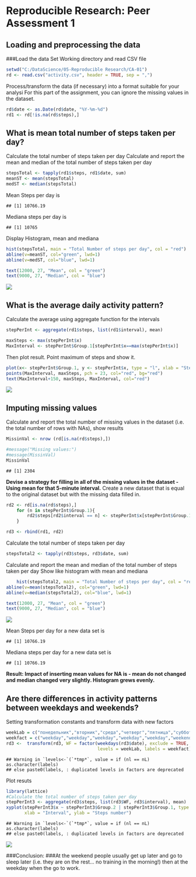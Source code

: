 # Reproducible Research: Peer Assessment 1


## Loading and preprocessing the data
###Load the data
Set Working directory and read CSV file

```r
setwd("C:/DataScience/05-Reproducible Research/CA-01")
rd <- read.csv("activity.csv", header = TRUE, sep = ",")
```
Process/transform the data (if necessary) into a format suitable for your analysi
For this part of the assignment, you can ignore the missing values in the dataset.

```r
rd$date <- as.Date(rd$date, "%Y-%m-%d")
rd1 <- rd[!is.na(rd$steps),]
```

## What is mean total number of steps taken per day?
Calculate the total number of steps taken per day
Calculate and report the mean and median of the total number of steps taken per day

```r
stepsTotal <- tapply(rd1$steps, rd1$date, sum)
meanST <- mean(stepsTotal)
medST <- median(stepsTotal)
```

Mean Steps per day is

```
## [1] 10766.19
```

Mediana steps per day is

```
## [1] 10765
```


Display Histogram, mean and mediana

```r
hist(stepsTotal, main = "Total Number of steps per day", col = "red")
abline(v=meanST, col="green", lwd=1)
abline(v=medST, col="blue", lwd=1)

text(12000, 27, "Mean", col = "green")
text(9000, 27, "Median", col = "blue")
```

![](PA1_template_files/figure-html/unnamed-chunk-6-1.png) 


## What is the average daily activity pattern?
Calculate the average using aggregate function for the intervals

```r
stepPerInt <- aggregate(rd1$steps, list(rd1$interval), mean)

maxSteps <- max(stepPerInt$x)
MaxInterval <- stepPerInt$Group.1[stepPerInt$x==max(stepPerInt$x)]
```
Then plot result. Point maximum of steps and show it.

```r
plot(x<- stepPerInt$Group.1, y <- stepPerInt$x, type = "l", xlab = "Steps", ylab = "Interval")
points(MaxInterval, maxSteps, pch = 23, col="red", bg="red")
text(MaxInterval+150, maxSteps, MaxInterval, col="red")
```

![](PA1_template_files/figure-html/unnamed-chunk-8-1.png) 


## Imputing missing values
Calculate and report the total number of missing values in the dataset 
(i.e. the total number of rows with NAs), show results

```r
MissinVal <- nrow (rd[is.na(rd$steps),])

#message("Missing values:")
#message(MissinVal)
MissinVal
```

```
## [1] 2304
```

**Devise a strategy for filling in all of the missing values in the dataset - Using mean for that 5-minute interval.**
Create a new dataset that is equal to the original dataset but with the missing data filled in.

```r
rd2 <- rd[is.na(rd$steps),]
    for (n in stepPerInt$Group.1){
        rd2$steps[rd2$interval == n] <- stepPerInt$x[stepPerInt$Group.1 == n]
    }

rd3 <- rbind(rd1, rd2)        
```

Calculate the total number of steps taken per day

```r
stepsTotal2 <- tapply(rd3$steps, rd3$date, sum)
```

Calculate and report the mean and median of the total number of steps taken per day
Show like histogram with mean and mediana

```r
    hist(stepsTotal2, main = "Total Number of steps per day", col = "red")
abline(v=mean(stepsTotal2), col="green", lwd=1)
abline(v=median(stepsTotal2), col="blue", lwd=1)

text(12000, 27, "Mean", col = "green")
text(9000, 27, "Median", col = "blue")
```

![](PA1_template_files/figure-html/unnamed-chunk-12-1.png) 

Mean Steps per day for a new data set is

```
## [1] 10766.19
```

Mediana steps per day for a new data set is

```
## [1] 10766.19
```



**Result:
Impact of inserting mean values for NA is - mean do not changed and median changed very slightly. Histogram grews evenly.**  

  
  

## Are there differences in activity patterns between weekdays and weekends?
Setting transformation constants and transform data with new factors

```r
weekLab = c("понедельник","вторник","среда","четверг","пятница","суббота","воскресенье")
weekfact = c("weekday","weekday","weekday","weekday","weekday","weekend","weekend")
rd3 <-  transform(rd3, WF = factor(weekdays(rd3$date), exclude = TRUE, 
                                   levels = weekLab, labels = weekfact))
```

```
## Warning in `levels<-`(`*tmp*`, value = if (nl == nL) as.character(labels)
## else paste0(labels, : duplicated levels in factors are deprecated
```

Plot resuts

```r
library(lattice)
#Calculate the total number of steps taken per day
stepPerInt3 <- aggregate(rd3$steps, list(rd3$WF, rd3$interval), mean)
xyplot(stepPerInt3$x ~ stepPerInt3$Group.2 | stepPerInt3$Group.1, type = "l", layout=c(1,2),
       xlab = "Interval", ylab = "Steps number")
```

```
## Warning in `levels<-`(`*tmp*`, value = if (nl == nL) as.character(labels)
## else paste0(labels, : duplicated levels in factors are deprecated
```

![](PA1_template_files/figure-html/unnamed-chunk-16-1.png) 


###Conclusion:
###At the weekend people usually get up later and go to sleep later (i.e. they are on the rest... no training in the morning!) then at the weekday when the go to work.


